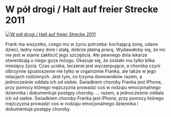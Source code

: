 W pół drogi / Halt auf freier Strecke 2011 
=============
[![W pół drogi / Halt auf freier Strecke 2011 ](http://vidos.pl/images/player.gif)](http://vidos.pl/w-pol-drogi-halt-auf-freier-strecke-2011)

 Frank ma wszystko, czego mu w życiu potrzeba: kochającą żonę, udane dzieci, ładny nowy dom i stałą, dobrze płatną pracę. Wydawałoby się, że nic nie jest w stanie zakłócić jego szczęścia. Ale pewnego dnia lekarze stwierdzają u niego guza mózgu. Okazuje się, że zostało mu tylko kilka miesięcy życia. Czas ucieka, leczenie jest wyczerpujące, a choroba czyni olbrzymie spustoszenie nie tylko w organizmie Franka, ale także w jego relacjach rodzinnych. Jest tym, co trzyma domowników razem, a jednocześnie oddala ich od siebie. Świadkiem choroby Franka jest iPhone, przy pomocy którego mężczyzna prowadzi coś w rodzaju emocjonalnego dziennika i dokumentuje postępy choroby.   ... razem, a jednocześnie oddala ich od siebie. Świadkiem choroby Franka jest iPhone, przy pomocy którego mężczyzna prowadzi coś w rodzaju emocjonalnego dziennika i dokumentuje postępy choroby.
